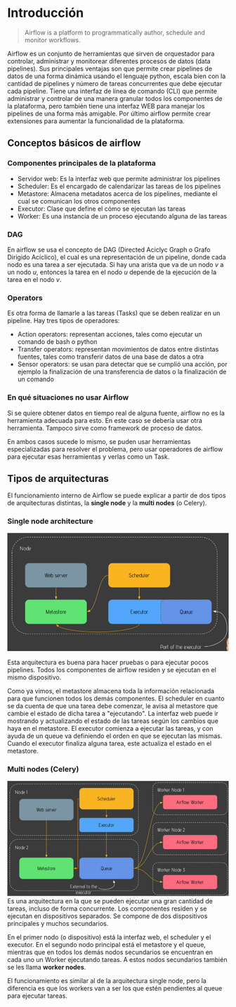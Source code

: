 # Introducción

> Airflow is a platform to programmatically author, schedule and monitor workflows.

Airflow es un conjunto de herramientas que sirven de orquestador para
controlar, administrar y monitorear diferentes procesos de datos (data pipelines).
Sus principales ventajas son que permite crear pipelines de datos de una forma
dinámica usando el lenguaje python, escala bien con la cantidad de pipelines
y número de tareas concurrentes que debe ejecutar cada pipeline.
Tiene una interfaz de línea de comando (CLI) que permite administrar y controlar
de una manera granular todos los componentes de la plataforma, pero también
tiene una interfaz WEB para manejar los pipelines de una forma más amigable.
Por último airflow permite crear extensiones para aumentar la funcionalidad
de la plataforma.

## Conceptos básicos de airflow

### Componentes principales de la plataforma
- Servidor web: Es la interfaz web que permite administrar los pipelines
- Scheduler: Es el encargado de calendarizar las tareas de los pipelines
- Metastore: Almacena metadatos acerca de los pipelines, mediante el cual se comunican los otros componentes
- Executor: Clase que define el cómo se ejecutan las tareas
- Worker: Es una instancia de un proceso ejecutando alguna de las tareas

### DAG
En airflow se usa el concepto de DAG (Directed Aciclyc Graph o Grafo Dirigido Acíclico),
el cual es una representación de un pipeline, donde cada nodo es una tarea a ser
ejecutada. Si hay una arista que va de un nodo $v$ a un nodo $u$, entonces la
tarea en el nodo $u$ depende de la ejecución de la tarea en el nodo $v$.

### Operators
Es otra forma de llamarle a las tareas (Tasks) que se deben realizar en un pipeline.
Hay tres tipos de operadores:
- Action operators: representan acciones, tales como ejecutar un comando de bash o python
- Transfer operators: representan movimientos de datos entre distintas fuentes, tales como transferir datos de una base de datos a otra
- Sensor operators: se usan para detectar que se cumplió una acción, por ejemplo la finalización de una transferencia de datos o la finalización de un comando

### En qué situaciones no usar Airflow
Si se quiere obtener datos en tiempo real de alguna fuente, airflow no es 
la herramienta adecuada para esto. En este caso se debería usar otra
herramienta. Tampoco sirve como framework de proceso de datos.

En ambos casos sucede lo mismo, se puden usar herramientas especializadas
para resolver el problema, pero usar operadores de airflow para ejecutar
esas herramientas y verlas como un Task.

## Tipos de arquitecturas
El funcionamiento interno de Airflow se puede explicar a partir de
dos tipos de arquitecturas distintas, la **single node** y la 
**multi nodes** (o Celery).

### Single node architecture
![single node architecture diagram](./imgs/one-node-diagram.png)

Esta arquitectura es buena para hacer pruebas o para ejecutar pocos
pipelines. Todos los componentes de airflow residen y se ejecutan en
el mismo dispositivo.

Como ya vimos, el metastore almacena toda la información relacionada
para que funcionen todos los demás componentes. El scheduler en cuanto
se da cuenta de que una tarea debe comenzar, le avisa al metastore
que cambie el estado de dicha tarea a "ejecutando". La interfaz web
puede ir mostrando y actualizando el estado de las tareas según los
cambios que haya en el metastore. El executor comienza a ejecutar las
tareas, y con ayuda de un queue va definiendo el orden en que se ejecutan
las mismas. Cuando el executor finaliza alguna tarea, este actualiza el
estado en el metastore.

### Multi nodes (Celery)
![multi node architecture diagram](./imgs/multi-node-diagram.png)
Es una arquitectura en la que se pueden ejecutar una gran cantidad de
tareas, incluso de forma concurrente. Los componentes residen y se 
ejecutan en dispositivos separados. Se compone de dos dispositivos
principales y muchos secundarios.

En el primer nodo (o dispositivo) está la interfaz web, el scheduler
y el executor. En el segundo nodo principal está el metastore y
el queue, mientras que en todos los demás nodos secundarios se encuentran
en cada uno un Worker ejecutando tareas. A estos nodos secundarios
también se les llama **worker nodes**.

El funcionamiento es similar al de la arquitectura single node, pero
la diferencia es que los workers van a ser los que estén pendientes
al queue para ejecutar tareas.

